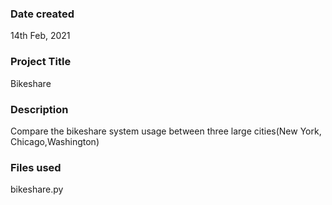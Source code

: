 ### Date created
14th Feb, 2021

### Project Title
Bikeshare

### Description
Compare the bikeshare system usage between three large cities(New York, Chicago,Washington)

### Files used
bikeshare.py

